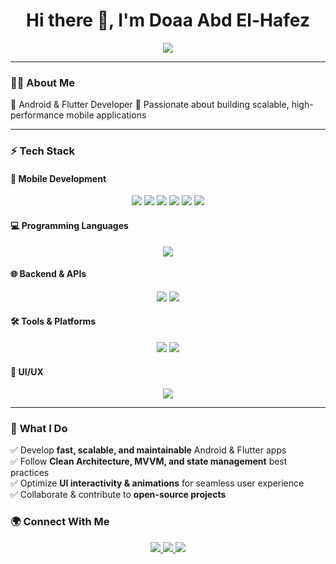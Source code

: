 <!--- - 👋 Hi, I’m Doaa Abd El-Hafez
- 👀 I’m passionate about Mobile App development.
- 🌱 I’m currently expanding my knowledge in development and coding.
- 💞️ I’m open to collaborating on mobile app projects.
- 📫 Reach me at: doaahafez842@gmail.com --->
<!---
doaahafez/doaahafez is a ✨ special ✨ repository because its `README.md` (this file) appears on your GitHub profile.
You can click the Preview link to take a look at your changes.
--->



<h1 align="center">Hi there 👋, I'm Doaa Abd El-Hafez </h1>  

<p align="center">
  <img src="https://readme-typing-svg.herokuapp.com?font=Fira+Code&pause=1000&color=36BCF7&center=true&width=450&lines=Android+%26+Flutter+Developer;">
</p>

---

### 👨‍💻 **About Me**
🔹 Android & Flutter Developer
🔹 Passionate about building scalable, high-performance mobile applications    

---

### ⚡ **Tech Stack**
#### 📱 **Mobile Development**
<p align="center">
  <img src="https://img.shields.io/badge/Kotlin-%230095D5.svg?style=for-the-badge&logo=kotlin&logoColor=white">
  <img src="https://img.shields.io/badge/Flutter-%2302569B.svg?style=for-the-badge&logo=flutter&logoColor=white">
  <img src="https://img.shields.io/badge/Dart-%230175C2.svg?style=for-the-badge&logo=dart&logoColor=white">
  <img src="https://img.shields.io/badge/Android%20SDK-%23000000.svg?style=for-the-badge&logo=android&logoColor=green">
  <img src="https://img.shields.io/badge/Android%20Studio-%233DDC84.svg?style=for-the-badge&logo=android-studio&logoColor=white">
  <img src="https://img.shields.io/badge/iOS-000000.svg?style=for-the-badge&logo=apple&logoColor=white">
</p>


#### 💻 **Programming Languages**  
<p align="center">
  <img src="https://img.shields.io/badge/C%2B%2B-%2300599C.svg?style=for-the-badge&logo=c%2B%2B&logoColor=white">
</p>

#### 🌐 **Backend & APIs**  
<p align="center">
  <img src="https://img.shields.io/badge/REST_API-%23000000.svg?style=for-the-badge&logo=swagger&logoColor=white">
  <img src="https://img.shields.io/badge/Firebase-%23FFCA28.svg?style=for-the-badge&logo=firebase&logoColor=black">
</p>

#### 🛠 **Tools & Platforms**  
<p align="center">
  <img src="https://img.shields.io/badge/Git-%23F05032.svg?style=for-the-badge&logo=git&logoColor=white">
  <img src="https://img.shields.io/badge/GitHub-%23121011.svg?style=for-the-badge&logo=github&logoColor=white">
</p>

#### 🎨 **UI/UX**  
<p align="center">
  <img src="https://img.shields.io/badge/UI%2FUX-%23008080.svg?style=for-the-badge&logo=figma&logoColor=white">
</p>

---

### 🚀 **What I Do**
✅ Develop **fast, scalable, and maintainable** Android & Flutter apps  
✅ Follow **Clean Architecture, MVVM, and state management** best practices  
✅ Optimize **UI interactivity & animations** for seamless user experience  
✅ Collaborate & contribute to **open-source projects**  

<!---
### 📊 **GitHub Stats**
<p align="center"> <img src="https://github-readme-stats.vercel.app/api?username=AhmedSaleh74&show_icons=true&theme=radical&count_private=true" width="48%"/> <img src="https://github-readme-streak-stats.herokuapp.com/?user=AhmedSaleh74&theme=radical" width="48%"/> </p>

--->

### 🌍 **Connect With Me**  
<p align="center">
  <a href="mailto:doaahafez842@gmail.com">
    <img src="https://img.shields.io/badge/Email-D14836?style=for-the-badge&logo=gmail&logoColor=white">
  </a>
  <a href="https://sites.google.com/view/doaahafez?usp=sharing" target="_blank">
    <img src="https://img.shields.io/badge/Portfolio-%23000000.svg?style=for-the-badge&logo=react&logoColor=white">
  </a>
  <a href="https://www.linkedin.com/in/doaa-abd-el-hafez/" target="_blank">
    <img src="https://img.shields.io/badge/LinkedIn-%230077B5.svg?style=for-the-badge&logo=linkedin&logoColor=white">
  </a>
</p>
